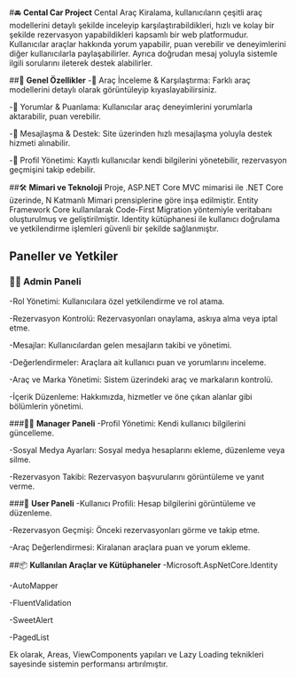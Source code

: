 #🚘 **Cental Car Project**
Cental Araç Kiralama, kullanıcıların çeşitli araç modellerini detaylı şekilde inceleyip karşılaştırabildikleri, hızlı ve kolay bir şekilde rezervasyon yapabildikleri kapsamlı bir web platformudur. 
Kullanıcılar araçlar hakkında yorum yapabilir, puan verebilir ve deneyimlerini diğer kullanıcılarla paylaşabilirler. Ayrıca doğrudan mesaj yoluyla sistemle ilgili sorularını ileterek destek alabilirler.

##🌟 **Genel Özellikler**
-🚗 Araç İnceleme & Karşılaştırma: Farklı araç modellerini detaylı olarak görüntüleyip kıyaslayabilirsiniz.

-📝 Yorumlar & Puanlama: Kullanıcılar araç deneyimlerini yorumlarla aktarabilir, puan verebilir.

-📩 Mesajlaşma & Destek: Site üzerinden hızlı mesajlaşma yoluyla destek hizmeti alınabilir.

-👤 Profil Yönetimi: Kayıtlı kullanıcılar kendi bilgilerini yönetebilir, rezervasyon geçmişini takip edebilir.

##🛠️ **Mimari ve Teknoloji**
Proje, ASP.NET Core MVC mimarisi ile .NET Core üzerinde, N Katmanlı Mimari prensiplerine göre inşa edilmiştir. Entity Framework Core kullanılarak Code-First Migration yöntemiyle veritabanı oluşturulmuş ve geliştirilmiştir. 
Identity kütüphanesi ile kullanıcı doğrulama ve yetkilendirme işlemleri güvenli bir şekilde sağlanmıştır.

## **Paneller ve Yetkiler**

### 🧑‍💼 **Admin Paneli**
-Rol Yönetimi: Kullanıcılara özel yetkilendirme ve rol atama.

-Rezervasyon Kontrolü: Rezervasyonları onaylama, askıya alma veya iptal etme.

-Mesajlar: Kullanıcılardan gelen mesajların takibi ve yönetimi.

-Değerlendirmeler: Araçlara ait kullanıcı puan ve yorumlarını inceleme.

-Araç ve Marka Yönetimi: Sistem üzerindeki araç ve markaların kontrolü.

-İçerik Düzenleme: Hakkımızda, hizmetler ve öne çıkan alanlar gibi bölümlerin yönetimi.

###🧑‍🔧 **Manager Paneli**
-Profil Yönetimi: Kendi kullanıcı bilgilerini güncelleme.

-Sosyal Medya Ayarları: Sosyal medya hesaplarını ekleme, düzenleme veya silme.

-Rezervasyon Takibi: Rezervasyon başvurularını görüntüleme ve yanıt verme.

###👥 **User Paneli**
-Kullanıcı Profili: Hesap bilgilerini görüntüleme ve düzenleme.

-Rezervasyon Geçmişi: Önceki rezervasyonları görme ve takip etme.

-Araç Değerlendirmesi: Kiralanan araçlara puan ve yorum ekleme.

##📦 **Kullanılan Araçlar ve Kütüphaneler**
-Microsoft.AspNetCore.Identity

-AutoMapper

-FluentValidation

-SweetAlert

-PagedList

Ek olarak, Areas, ViewComponents yapıları ve Lazy Loading teknikleri sayesinde sistemin performansı artırılmıştır.


